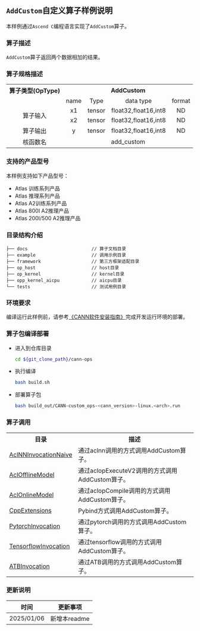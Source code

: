 ## `AddCustom`自定义算子样例说明 
本样例通过`Ascend C`编程语言实现了`AddCustom`算子。

### 算子描述
`AddCustom`算子返回两个数据相加的结果。

### 算子规格描述

<table>
<tr><th align="center">算子类型(OpType)</th><th colspan="4" align="center">AddCustom</th></tr> 
<tr><td align="center"> </td><td align="center">name</td><td align="center">Type</td><td align="center">data type</td><td align="center">format</td></tr>  
<tr><td rowspan="3" align="center">算子输入</td>

<tr><td align="center">x1</td><td align="center">tensor</td><td align="center">float32,float16,int8</td><td align="center">ND</td></tr> 

<tr><td align="center">x2</td><td align="center">tensor</td><td align="center">float32,float16,int8</td><td align="center">ND</td></tr> 

<tr><td rowspan="1" align="center">算子输出</td>
<td align="center">y</td><td align="center">tensor</td><td align="center">float32,float16,int8</td><td align="center">ND</td></tr>  
<tr><td rowspan="1" align="center">核函数名</td><td colspan="4" align="center">add_custom</td></tr>  
</table>

### 支持的产品型号
本样例支持如下产品型号：
- Atlas 训练系列产品
- Atlas 推理系列产品
- Atlas A2训练系列产品
- Atlas 800I A2推理产品
- Atlas 200I/500 A2推理产品

### 目录结构介绍
```
├── docs                        // 算子文档目录
├── example                     // 调用示例目录
├── framework                   // 第三方框架适配目录
├── op_host                     // host目录
├── op_kernel                   // kernel目录
├── opp_kernel_aicpu            // aicpu目录
└── tests                       // 测试用例目录
```

### 环境要求
编译运行此样例前，请参考[《CANN软件安装指南》](https://hiascend.com/document/redirect/CannCommunityInstSoftware)完成开发运行环境的部署。

### 算子包编译部署
  - 进入到仓库目录

    ```bash
    cd ${git_clone_path}/cann-ops
    ```

  - 执行编译

    ```bash
    bash build.sh
    ```

  - 部署算子包

    ```bash
    bash build_out/CANN-custom_ops-<cann_version>-linux.<arch>.run
    ```
### 算子调用
<table>
    <th>目录</th><th>描述</th>
    <tr>
        <td><a href="./examples/AclNNInvocationNaive"> AclNNInvocationNaive</td><td>通过aclnn调用的方式调用AddCustom算子。</td>
    </tr>
    <tr>
        <td><a href="./examples/AclOfflineModel"> AclOfflineModel</td><td>通过aclopExecuteV2调用的方式调用AddCustom算子。</td>
    </tr>
    <tr>
        <td><a href="./examples/AclOnlineModel"> AclOnlineModel</td><td>通过aclopCompile调用的方式调用AddCustom算子。</td>
    </tr>
    <tr>
        <td><a href="./examples/CppExtensions"> CppExtensions</td><td>Pybind方式调用AddCustom算子。</td>
    </tr>
    <tr>
        <td><a href="./examples/PytorchInvocation"> PytorchInvocation</td><td>通过pytorch调用的方式调用AddCustom算子。</td>
    </tr>
    <tr>
        <td><a href="./examples/TensorflowInvocation"> TensorflowInvocation</td><td>通过tensorflow调用的方式调用AddCustom算子。</td>
    </tr>
    <tr>
        <td><a href="./examples/ATBInvocation">ATBInvocation</td><td>通过ATB调用的方式调用AddCustom算子。</td>
    </tr>

</table>

### 更新说明
| 时间 | 更新事项 |
|----|------|
| 2025/01/06 | 新增本readme |
